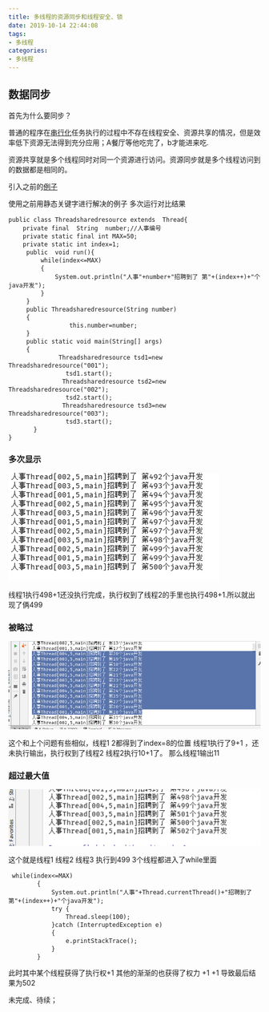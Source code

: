 ```yaml
---
title: 多线程的资源同步和线程安全、锁
date: 2019-10-14 22:44:08
tags:
- 多线程
categories:
- 多线程
---
```


## 数据同步

首先为什么要同步？

普通的程序在[串行化](https://baike.baidu.com/item/%E4%B8%B2%E8%A1%8C%E5%8C%96/455112?fr=aladdin)任务执行的过程中不存在线程安全、资源共享的情况，但是效率低下资源无法得到充分应用；A餐厅等他吃完了，b才能进来吃.

资源共享就是多个线程同时对同一个资源进行访问。资源同步就是多个线程访问到的数据都是相同的。

引入之前的[例子](https://www.zhbzdnb.com/2019/09/08/%E7%BA%BF%E7%A8%8B%E5%9F%BA%E7%A1%80No-2/)

使用之前用静态关键字进行解决的例子 多次运行对比结果

```
public class Threadsharedresource extends  Thread{
    private final  String  number;//人事编号
    private static final int MAX=50;
    private static int index=1;
     public  void run(){
         while(index<=MAX)
         {
             System.out.println("人事"+number+"招聘到了 第"+(index++)+"个java开发");
         }
     }
     public Threadsharedresource(String number)
     {
                 this.number=number;
     }
     public static void main(String[] args)
     {
              Threadsharedresource tsd1=new Threadsharedresource("001");
                tsd1.start();
               Threadsharedresource tsd2=new Threadsharedresource("002");
                tsd2.start();
               Threadsharedresource tsd3=new Threadsharedresource("003");
                tsd3.start();
       }
}

```

### 多次显示

![1571065968768](多线程的共享资源和资源同步\1571065968768.png)

线程1执行498+1还没执行完成，执行权到了线程2的手里也执行498+1.所以就出现了俩499

### 被略过

![1571067068853](多线程的共享资源和资源同步\1571067068853.png)

这个和上个问题有些相似，线程1 2都得到了index=8的位置  线程1执行了9+1 ，还未执行输出，执行权到了线程2 线程2执行10+1了。 那么线程1输出11 

### 超过最大值

![1571067931007](多线程的共享资源和资源同步\1571067931007.png)

这个就是线程1 线程2 线程3 执行到499 3个线程都进入了while里面

```
 while(index<=MAX)
        {
            System.out.println("人事"+Thread.currentThread()+"招聘到了 第"+(index++)+"个java开发");
            try {
                Thread.sleep(100);
            }catch (InterruptedException e)
            {
                e.printStackTrace();
            }
        }
```

此时其中某个线程获得了执行权+1 其他的渐渐的也获得了权力 +1 +1 导致最后结果为502

未完成、待续；
